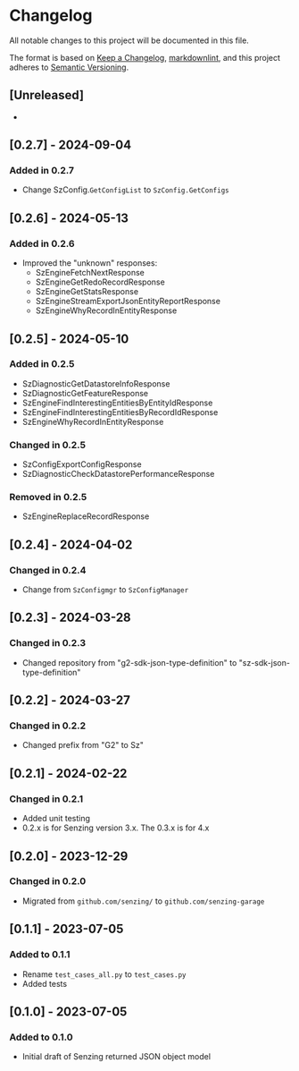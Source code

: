 # Changelog

All notable changes to this project will be documented in this file.

The format is based on [Keep a Changelog], [markdownlint],
and this project adheres to [Semantic Versioning].

## [Unreleased]

-

## [0.2.7] - 2024-09-04

### Added in 0.2.7

- Change SzConfig.`GetConfigList` to `SzConfig.GetConfigs`

## [0.2.6] - 2024-05-13

### Added in 0.2.6

- Improved the "unknown" responses:
  - SzEngineFetchNextResponse
  - SzEngineGetRedoRecordResponse
  - SzEngineGetStatsResponse
  - SzEngineStreamExportJsonEntityReportResponse
  - SzEngineWhyRecordInEntityResponse

## [0.2.5] - 2024-05-10

### Added in 0.2.5

- SzDiagnosticGetDatastoreInfoResponse
- SzDiagnosticGetFeatureResponse
- SzEngineFindInterestingEntitiesByEntityIdResponse
- SzEngineFindInterestingEntitiesByRecordIdResponse
- SzEngineWhyRecordInEntityResponse

### Changed in 0.2.5

- SzConfigExportConfigResponse
- SzDiagnosticCheckDatastorePerformanceResponse

### Removed in 0.2.5

- SzEngineReplaceRecordResponse

## [0.2.4] - 2024-04-02

### Changed in 0.2.4

- Change from `SzConfigmgr` to `SzConfigManager`

## [0.2.3] - 2024-03-28

### Changed in 0.2.3

- Changed repository from "g2-sdk-json-type-definition" to "sz-sdk-json-type-definition"

## [0.2.2] - 2024-03-27

### Changed in 0.2.2

- Changed prefix from "G2" to Sz"

## [0.2.1] - 2024-02-22

### Changed in 0.2.1

- Added unit testing
- 0.2.x is for Senzing version 3.x.  The 0.3.x is for 4.x

## [0.2.0] - 2023-12-29

### Changed in 0.2.0

- Migrated from `github.com/senzing/` to `github.com/senzing-garage`

## [0.1.1] - 2023-07-05

### Added to 0.1.1

- Rename `test_cases_all.py` to `test_cases.py`
- Added tests

## [0.1.0] - 2023-07-05

### Added to 0.1.0

- Initial draft of Senzing returned JSON object model

[Keep a Changelog]: https://keepachangelog.com/en/1.0.0/
[markdownlint]: https://dlaa.me/markdownlint/
[Semantic Versioning]: https://semver.org/spec/v2.0.0.html

